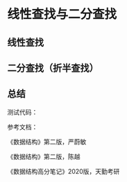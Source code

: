 # 线性查找与二分查找

## 线性查找

## 二分查找（折半查找）

## 总结

测试代码：


参考文档：

《数据结构》第二版，严蔚敏

《数据结构》第二版，陈越

《数据结构高分笔记》2020版，天勤考研